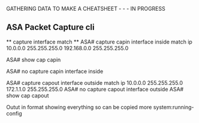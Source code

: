 
GATHERING DATA TO MAKE A CHEATSHEET - - - IN PROGRESS


## ASA Packet Capture cli ##
** capture <file> interface <interface> match <type protocol> <source IP> <destination IP> **
ASA# capture capin interface inside match ip 10.0.0.0 255.255.255.0 192.168.0.0 255.255.255.0

ASA# show cap capin

ASA# no capture capin interface inside

 
ASA# capture capout interface outside match ip 10.0.0.0 255.255.255.0 172.1.1.0 255.255.255.0
ASA# no capture capout interface outside
ASA# show cap capout


Outut in format showing everything so can be copied
more system:running-config

